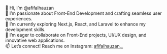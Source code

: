 👋 Hi, I’m @afifalhauzan  
👀 I’m passionate about Front-End Development and crafting seamless user experiences.  
🌱 I’m currently exploring Next.js, React, and Laravel to enhance my development skills.  
💞️ I’m eager to collaborate on Front-End projects, UI/UX design, and innovative web applications.  
📫 Let’s connect! Reach me on Instagram: [afifalhauzan._](https://www.instagram.com/afifalhauzan._/)  

<!---
afifalhauzan/afifalhauzan is a ✨ special ✨ repository because its `README.md` (this file) appears on your GitHub profile.
You can click the Preview link to take a look at your changes.
--->
